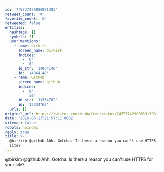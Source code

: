 ```yaml
---
id: '745737429080891393'
retweet_count: '0'
favorite_count: '0'
retweeted: false
entities:
  hashtags: []
  symbols: []
  user_mentions:
    - name: birkirb
      screen_name: birkirb
      indices:
        - '0'
        - '8'
      id_str: '14064140'
      id: '14064140'
    - name: GitHub
      screen_name: github
      indices:
        - '9'
        - '16'
      id_str: '13334762'
      id: '13334762'
  urls: []
original_url: https://twitter.com/benbalter/status/745737429080891393
date: '2016-06-22T21:57:12.000Z'
sitemap: false
robots: noindex
reply: true
title: >-
  @birkirb @github Ahh. Gotcha. Is there a reason you can't use HTTPS for your
  site?
---
```


@birkirb @github Ahh. Gotcha. Is there a reason you can't use HTTPS for your site?